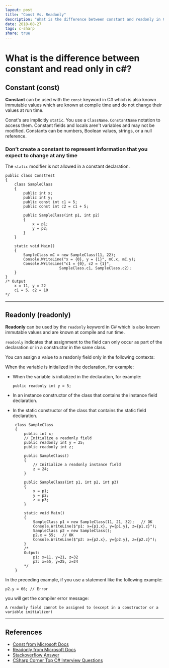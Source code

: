 ```yaml
---
layout: post
title: "Const Vs. Readonly"
description: "What is the difference between constant and readonly in C#?"
date: 2018-08-27
tags: c-sharp
share: true
---
```

# What is the difference between constant and read only in c#?

## Constant (const)
**Constant** can be used with the `const` keyword in C# which is also known immutable values which are known at compile time and do not change their values at run time. 

Const's are implicitly `static`. You use a `ClassName.ConstantName` notation to access them. Constant fields and locals aren't variables and may not be modified. Constants can be numbers, Boolean values, strings, or a null reference.

### Don’t create a constant to represent information that you expect to change at any time

The `static` modifier is not allowed in a constant declaration.

    public class ConstTest 
    {
        class SampleClass
        {
            public int x;
            public int y;
            public const int c1 = 5;
            public const int c2 = c1 + 5;

            public SampleClass(int p1, int p2) 
            {
                x = p1; 
                y = p2;
            }
        }

        static void Main()
        {
            SampleClass mC = new SampleClass(11, 22);
            Console.WriteLine("x = {0}, y = {1}", mC.x, mC.y);
            Console.WriteLine("c1 = {0}, c2 = {1}", 
                            SampleClass.c1, SampleClass.c2);
        }
    }
    /* Output
        x = 11, y = 22
        c1 = 5, c2 = 10
    */
___

## Readonly (readonly)
**Readonly** can be used by the `readonly` keyword in C# which is also known immutable values and are known at compile and run time. 

`readonly` indicates that assignment to the field can only occur as part of the declaration or in a constructor in the same class. 

You can assign a value to a readonly field only in the following contexts:

When the variable is initialized in the declaration, for example:
 -  When the variable is initialized in the declaration, for example:

        public readonly int y = 5;
 - In an instance constructor of the class that contains the instance field declaration.
 - In the static constructor of the class that contains the static field declaration.


 
        class SampleClass
        {
            public int x;
            // Initialize a readonly field
            public readonly int y = 25;
            public readonly int z;

            public SampleClass()
            {
                // Initialize a readonly instance field
                z = 24;
            }

            public SampleClass(int p1, int p2, int p3)
            {
                x = p1;
                y = p2;
                z = p3;
            }

            static void Main()
            {
                SampleClass p1 = new SampleClass(11, 21, 32);   // OK
                Console.WriteLine($"p1: x={p1.x}, y={p1.y}, z={p1.z}");
                SampleClass p2 = new SampleClass();
                p2.x = 55;   // OK
                Console.WriteLine($"p2: x={p2.x}, y={p2.y}, z={p2.z}");
            }
            /*
            Output:
                p1: x=11, y=21, z=32
                p2: x=55, y=25, z=24
            */
        }

In the preceding example, if you use a statement like the following example:

    p2.y = 66; // Error

you will get the compiler error message:

    A readonly field cannot be assigned to (except in a constructor or a variable initializer) 


___
## References
 - [Const from Microsoft Docs](https://docs.microsoft.com/en-us/dotnet/csharp/language-reference/keywords/const)
 - [Readonly from Microsoft Docs](https://docs.microsoft.com/en-us/dotnet/csharp/language-reference/keywords/readonly)
 - [Stackoverflow Answer](https://stackoverflow.com/questions/55984/what-is-the-difference-between-const-and-readonly)
 - [CSharp Corner Top C# Interview Questions](https://www.c-sharpcorner.com/UploadFile/8ef97c/C-Sharp-net-interview-questions-and-answers/)